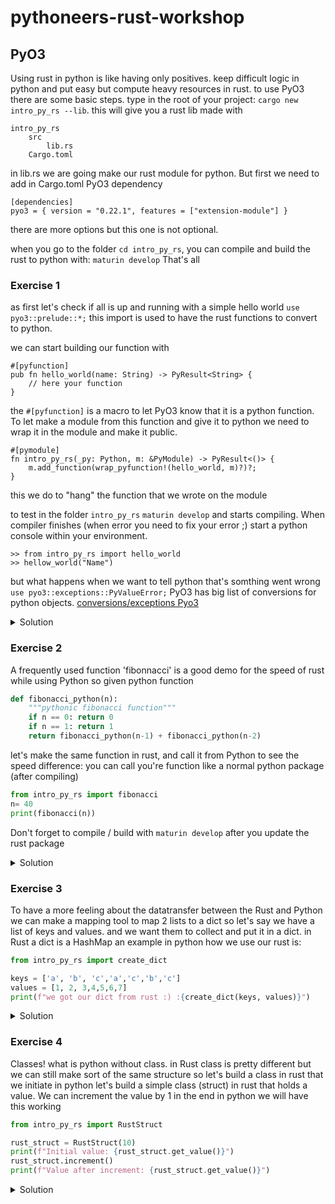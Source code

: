 # pythoneers-rust-workshop


## PyO3
Using rust in python is like having only positives.
keep difficult logic in python and put easy but compute heavy resources in rust.
to use PyO3 there are some basic steps.
type in the root of your project:
`cargo new intro_py_rs --lib`.
this will give you a rust lib made with 
```
intro_py_rs
    src
        lib.rs
    Cargo.toml
```
in lib.rs we are going make our rust module for python.
But first we need to add in Cargo.toml PyO3 dependency

```
[dependencies]
pyo3 = { version = "0.22.1", features = ["extension-module"] }
```
there are more options but this one is not optional.

when you go to the folder `cd intro_py_rs`, you can compile and build the rust to python with:
`maturin develop`
That's all

### Exercise 1 
as first let's check if all is up and running with a simple hello world
`use pyo3::prelude::*;` this import is used to have the rust functions to convert to python. 

we can start building our function with 

```
#[pyfunction]
pub fn hello_world(name: String) -> PyResult<String> {
    // here your function
}
```
the `#[pyfunction]` is a macro to let PyO3 know that it is a python function.
To let make a module from this function and give it to python we need to wrap it in the module and make it public. 

```
#[pymodule]
fn intro_py_rs(_py: Python, m: &PyModule) -> PyResult<()> {
    m.add_function(wrap_pyfunction!(hello_world, m)?)?;
}
```
this we do to "hang" the function that we wrote on the module

to test 
in the folder `intro_py_rs` `maturin develop` and starts compiling. 
When compiler finishes (when error you need to fix your error ;) start a python console within your environment. 
```
>> from intro_py_rs import hello_world
>> hellow_world("Name")
```
but what happens when we want to tell python that's somthing went wrong 
`use pyo3::exceptions::PyValueError;` PyO3 has big list of conversions for python objects.
[conversions/exceptions Pyo3](https://pyo3.rs/v0.11.0/exception)
<details>
<summary>Solution</summary>

```rust
#[pyfunction]
pub fn hello_world(name: String) -> PyResult<String> {
    if name.trim().is_empty() {
        Err(PyValueError::new_err("Please provide a valid string!"))
    } else {
        Ok(format!("hello {} from rust", name))
    }
}
#[pymodule]
fn intro_py_rs(_py: Python, m: &PyModule) -> PyResult<()> {
    m.add_function(wrap_pyfunction!(hello_world, m)?)?;
    Ok(())
}
```
</details>

### Exercise 2
A frequently used function 'fibonnacci' is a good demo for the speed of rust while using Python
so given python function
```python
def fibonacci_python(n):
    """pythonic fibonacci function"""
    if n == 0: return 0
    if n == 1: return 1
    return fibonacci_python(n-1) + fibonacci_python(n-2)
```

let's make the same function in rust, and call it from Python to see the speed difference:
you can call you're function like a normal python package (after compiling)
```python
from intro_py_rs import fibonacci
n= 40
print(fibonacci(n))
```
Don't forget to compile / build with `maturin develop` after you update the rust package

<details>
<summary>Solution</summary>

```rust
#[pyfunction]
pub fn fibonacci(n: u32) -> u32 {
    match n {
        0 => 0,
        1 => 1,
        _ => fibonacci(n - 1) + fibonacci(n - 2),
    }
}
#[pymodule]
fn intro_py_rs(_py: Python, m: &PyModule) -> PyResult<()> {
    m.add_function(wrap_pyfunction!(hello_world, m)?)?;
    m.add_function(wrap_pyfunction!(fibonacci, m)?)?; // < our new function
    Ok(())
}
```
</details>

### Exercise 3
To have a more feeling about the datatransfer between the Rust and Python we can make a mapping tool to map 2 lists to a dict
so let's say we have a list of keys and values. and we want them to collect and put it in a dict.
in Rust a dict is a HashMap
an example in python how we use our rust is:
```python
from intro_py_rs import create_dict

keys = ['a', 'b', 'c','a','c','b','c']
values = [1, 2, 3,4,5,6,7]
print(f"we got our dict from rust :) :{create_dict(keys, values)}")
```

<details>
<summary>Solution</summary>

```rust
#[pyfunction]
pub fn create_dict(keys: Vec<String>, values: Vec<i32>) -> PyResult<HashMap<String, Vec<i32>>> {
    if keys.len() != values.len() {
        return Err(PyValueError::new_err("Lengths of keys and values must match"));
    }

    let mut map = HashMap::new();
    for (key, value) in keys.into_iter().zip(values.into_iter()) {
        map.entry(key).or_insert(Vec::new()).push(value);
    }

    Ok(map)
}
#[pymodule]
fn intro_py_rs(_py: Python, m: &PyModule) -> PyResult<()> {
    m.add_function(wrap_pyfunction!(hello_world, m)?)?;
    m.add_function(wrap_pyfunction!(create_dict, m)?)?; // < our new function
    m.add_function(wrap_pyfunction!(fibonacci, m)?)?;
    Ok(())
}

```

</details>

### Exercise 4 
Classes! what is python without class. in Rust class is pretty different but we can still make sort of the same structure
so let's build a class in rust that we initiate in python
let's build a simple class (struct) in rust that holds a value. 
We can increment the value by 1
in the end in python we will have this working
```python
from intro_py_rs import RustStruct

rust_struct = RustStruct(10)
print(f"Initial value: {rust_struct.get_value()}")
rust_struct.increment()
print(f"Value after increment: {rust_struct.get_value()}")
```

<details>
<summary>Solution</summary>

```rust
#[pyclass]
struct CustomStruct {
    value: i32,
}

#[pymethods]
impl CustomStruct {
    #[new]
    fn new(value: i32) -> Self {
        CustomStruct { value }
    }

    fn increment(&mut self) {
        self.value += 1;
    }

    fn get_value(&self) -> i32 {
        self.value
    }
}
#[pymodule]
fn intro_py_rs(_py: Python, m: &PyModule) -> PyResult<()> {
    m.add_function(wrap_pyfunction!(hello_world, m)?)?;
    m.add_function(wrap_pyfunction!(create_dict, m)?)?;
    m.add_function(wrap_pyfunction!(fibonacci, m)?)?;
    m.add_class::<CustomStruct>()?; // < our new class
    Ok(())
}
```

</details>


